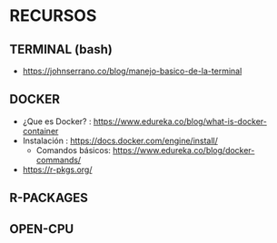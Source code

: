 
# RECURSOS

## TERMINAL (bash)
* https://johnserrano.co/blog/manejo-basico-de-la-terminal

## DOCKER
* ¿Que es Docker? :  https://www.edureka.co/blog/what-is-docker-container
* Instalación :  https://docs.docker.com/engine/install/ 
  - Comandos básicos: https://www.edureka.co/blog/docker-commands/
* https://r-pkgs.org/

## R-PACKAGES

## OPEN-CPU

